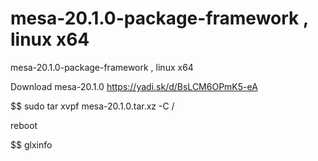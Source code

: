 # mesa-20.1.0-package-framework , linux x64
mesa-20.1.0-package-framework , linux x64

Download mesa-20.1.0 https://yadi.sk/d/BsLCM6OPmK5-eA

$$ sudo tar xvpf mesa-20.1.0.tar.xz -C /

reboot

$$ glxinfo
